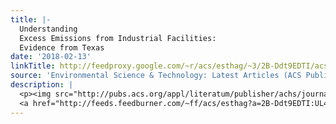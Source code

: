 ```yaml
---
title: |-
  Understanding
  Excess Emissions from Industrial Facilities:
  Evidence from Texas
date: '2018-02-13'
linkTitle: http://feedproxy.google.com/~r/acs/esthag/~3/2B-Ddt9EDTI/acs.est.7b04887
source: 'Environmental Science & Technology: Latest Articles (ACS Publications)'
description: |
  <p><img src="http://pubs.acs.org/appl/literatum/publisher/achs/journals/content/esthag/0/esthag.ahead-of-print/acs.est.7b04887/20180213/images/medium/es-2017-048878_0006.gif" alt="TOC Graphic"/></p><div><cite>Environmental Science & Technology</cite></div><div>DOI: 10.1021/acs.est.7b04887</div><div class="feedflare">
  <a href="http://feeds.feedburner.com/~ff/acs/esthag?a=2B-Ddt9EDTI:UL4yW1v-OwI:yIl2AUoC8zA"><img src="http://feeds.feedburner.com/~ff/acs/esthag?d=yIl2AUoC8zA" border="0"></img></a>
---
```


